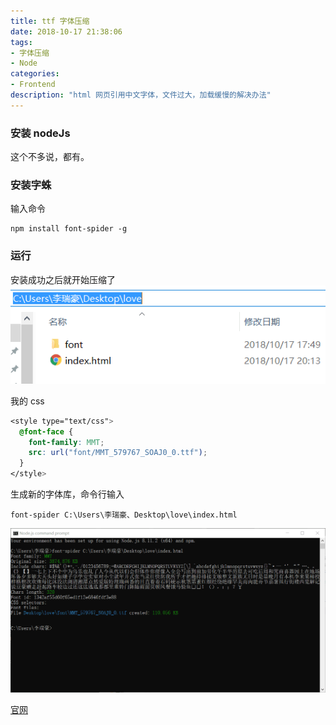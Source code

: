 ```yaml
---
title: ttf 字体压缩
date: 2018-10-17 21:38:06
tags:
- 字体压缩
- Node
categories:
- Frontend
description: "html 网页引用中文字体，文件过大，加载缓慢的解决办法"
---
```

### 安装 nodeJs
这个不多说，都有。
### 安装字蛛
输入命令
```
npm install font-spider -g
```
### 运行
安装成功之后就开始压缩了
![文件结构](images/menu.png)

我的 css
```css
<style type="text/css">
  @font-face {
    font-family: MMT;
    src: url("font/MMT_579767_SOAJ0_0.ttf");
  }
</style>
```
生成新的字体库，命令行输入
```
font-spider C:\Users\李瑞豪、Desktop\love\index.html
```
![执行结果](images/jieguo.png)

[官网](http://font-spider.org)
